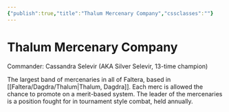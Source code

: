 ```yaml
---
{"publish":true,"title":"Thalum Mercenary Company","cssclasses":""}
---
```


# Thalum Mercenary Company
Commander: Cassandra Selevir (AKA Silver Selevir, 13-time champion)

The largest band of mercenaries in all of Faltera, based in [[Faltera/Dagdra/Thalum\|Thalum, Dagdra]]. Each merc is allowed the chance to promote on a merit-based system. The leader of the mercenaries is a position fought for in tournament style combat, held annually.